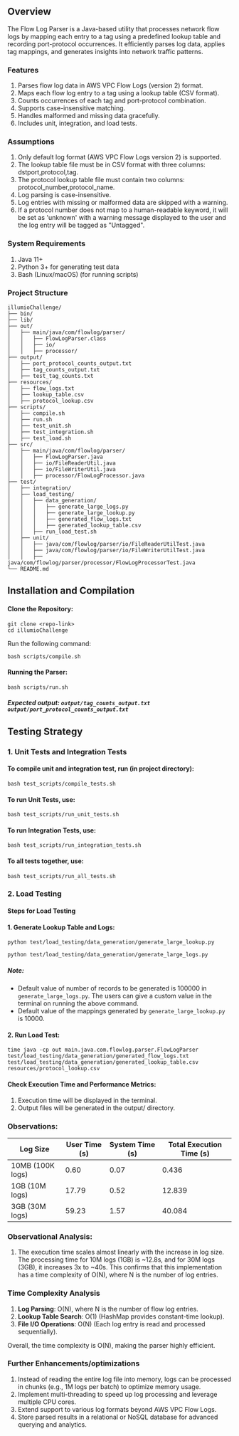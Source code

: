 ## Overview

The Flow Log Parser is a Java-based utility that processes network flow logs by mapping each entry to a tag using a predefined lookup table and recording port-protocol occurrences. It efficiently parses log data, applies tag mappings, and generates insights into network traffic patterns.

###  Features

1. Parses flow log data in AWS VPC Flow Logs (version 2) format.
2. Maps each flow log entry to a tag using a lookup table (CSV format).
3. Counts occurrences of each tag and port-protocol combination.
4. Supports case-insensitive matching.
5. Handles malformed and missing data gracefully.
6. Includes unit, integration, and load tests.

### Assumptions

1. Only default log format (AWS VPC Flow Logs version 2) is supported.
2. The lookup table file must be in CSV format with three columns: dstport,protocol,tag.
3. The protocol lookup table file must contain two columns: protocol_number,protocol_name.
4. Log parsing is case-insensitive.
5. Log entries with missing or malformed data are skipped with a warning.
6. If a protocol number does not map to a human-readable keyword, it will be set as 'unknown' with a warning message displayed to the user and the log entry will be tagged as "Untagged".

### System Requirements

1. Java 11+
2. Python 3+ for generating test data
3. Bash (Linux/macOS) (for running scripts)
   
###  Project Structure
````
illumioChallenge/
├── bin/
├── lib/
├── out/
│   ├── main/java/com/flowlog/parser/
│   │   ├── FlowLogParser.class
│   │   ├── io/
│   │   ├── processor/
├── output/
│   ├── port_protocol_counts_output.txt
│   ├── tag_counts_output.txt
│   ├── test_tag_counts.txt
├── resources/
│   ├── flow_logs.txt
│   ├── lookup_table.csv
│   ├── protocol_lookup.csv
├── scripts/
│   ├── compile.sh
│   ├── run.sh
│   ├── test_unit.sh
│   ├── test_integration.sh
│   ├── test_load.sh
├── src/
│   ├── main/java/com/flowlog/parser/
│   │   ├── FlowLogParser.java
│   │   ├── io/FileReaderUtil.java
│   │   ├── io/FileWriterUtil.java
│   │   ├── processor/FlowLogProcessor.java
├── test/
│   ├── integration/
│   ├── load_testing/
│   │   ├── data_generation/
│   │   │   ├── generate_large_logs.py
│   │   │   ├── generate_large_lookup.py
│   │   │   ├── generated_flow_logs.txt
│   │   │   ├── generated_lookup_table.csv
│   │   ├── run_load_test.sh
│   ├── unit/
│   │   ├── java/com/flowlog/parser/io/FileReaderUtilTest.java
│   │   ├── java/com/flowlog/parser/io/FileWriterUtilTest.java
│   │   ├── java/com/flowlog/parser/processor/FlowLogProcessorTest.java
└── README.md
````

##  Installation and Compilation
#### Clone the Repository:
````
git clone <repo-link>
cd illumioChallenge
````
Run the following command:
````
bash scripts/compile.sh
````
#### Running the Parser:
````
bash scripts/run.sh 
````
##### Expected output: ````output/tag_counts_output.txt```` ````output/port_protocol_counts_output.txt````

## Testing Strategy

### 1. Unit Tests and Integration Tests

#### To compile unit and integration test, run (in project directory):
````
bash test_scripts/compile_tests.sh
````
#### To run Unit Tests, use:
````
bash test_scripts/run_unit_tests.sh
````
#### To run Integration Tests, use:
````
bash test_scripts/run_integration_tests.sh
````
#### To all tests together, use:
````
bash test_scripts/run_all_tests.sh
````

### 2. Load Testing 
#### Steps for Load Testing

#### 1. Generate Lookup Table and Logs:

````
python test/load_testing/data_generation/generate_large_lookup.py
````

````
python test/load_testing/data_generation/generate_large_logs.py
````
##### Note:
- Default value of number of records to be generated is 100000 in ````generate_large_logs.py````. The users can give a custom value in the terminal on running the above command.
- Default value of the mappings generated by ````generate_large_lookup.py```` is 10000.
#### 2. Run Load Test:

````
time java -cp out main.java.com.flowlog.parser.FlowLogParser test/load_testing/data_generation/generated_flow_logs.txt test/load_testing/data_generation/generated_lookup_table.csv resources/protocol_lookup.csv
````
#### Check Execution Time and Performance Metrics:
1. Execution time will be displayed in the terminal.
2. Output files will be generated in the output/ directory.

### Observations: 

| Log Size        | User Time (s)| System Time (s)| Total Execution Time (s)|
|-----------------|--------------|----------------|-------------------------|
| 10MB (100K logs)| 0.60         | 0.07           | 0.436                   |
| 1GB (10M logs)  | 17.79        | 0.52           | 12.839                  |
| 3GB (30M logs)  | 59.23        | 1.57           | 40.084                  |

### Observational Analysis: 
1. The execution time scales almost linearly with the increase in log size. The processing time for 10M logs (1GB) is ~12.8s, and for 30M logs (3GB), it increases 3x to ~40s.
This confirms that this implementation has a time complexity of O(N), where N is the number of log entries.

### Time Complexity Analysis

1. **Log Parsing**: O(N), where N is the number of flow log entries.
2. **Lookup Table Search**: O(1) (HashMap provides constant-time lookup).
3. **File I/O Operations**: O(N) (Each log entry is read and processed sequentially).

  Overall, the time complexity is O(N), making the parser highly efficient.

### Further Enhancements/optimizations

1. Instead of reading the entire log file into memory, logs can be processed in chunks (e.g., 1M logs per batch) to optimize memory usage.
2. Implement multi-threading to speed up log processing and leverage multiple CPU cores.
3. Extend support to various log formats beyond AWS VPC Flow Logs.
4. Store parsed results in a relational or NoSQL database for advanced querying and analytics.



